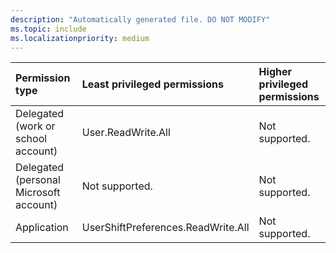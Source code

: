 ```yaml
---
description: "Automatically generated file. DO NOT MODIFY"
ms.topic: include
ms.localizationpriority: medium
---
```


|Permission type|Least privileged permissions|Higher privileged permissions|
|:---|:---|:---|
|Delegated (work or school account)|User.ReadWrite.All|Not supported.|
|Delegated (personal Microsoft account)|Not supported.|Not supported.|
|Application|UserShiftPreferences.ReadWrite.All|Not supported.|

